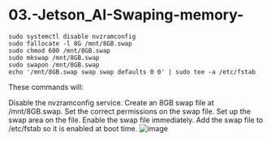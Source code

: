 # 03.-Jetson_AI-Swaping-memory-
```
sudo systemctl disable nvzramconfig
sudo fallocate -l 8G /mnt/8GB.swap
sudo chmod 600 /mnt/8GB.swap
sudo mkswap /mnt/8GB.swap
sudo swapon /mnt/8GB.swap
echo '/mnt/8GB.swap swap swap defaults 0 0' | sudo tee -a /etc/fstab
```
These commands will:

Disable the nvzramconfig service.
Create an 8GB swap file at /mnt/8GB.swap.
Set the correct permissions on the swap file.
Set up the swap area on the file.
Enable the swap file immediately.
Add the swap file to /etc/fstab so it is enabled at boot time.
![image](https://github.com/sabbir-the-faaz/03.-Jetson_AI-Swaping-memory-/assets/161277809/4446c689-e85d-4d5d-a32f-4640517c6e9b)
